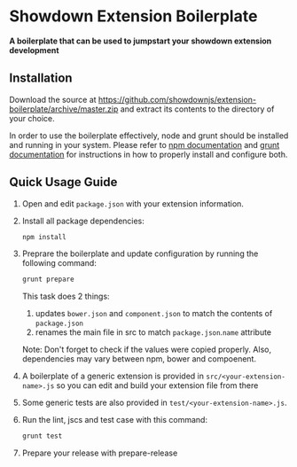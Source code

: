 Showdown Extension Boilerplate
==============================

**A boilerplate that can be used to jumpstart your showdown extension development**


## Installation

Download the source at https://github.com/showdownjs/extension-boilerplate/archive/master.zip and extract its contents 
to the directory of your choice.

In order to use the boilerplate effectively, node and grunt should be installed and running in your system.
Please refer to [npm documentation][1] and [grunt documentation][2] for instructions in how to properly install and configure both.


## Quick Usage Guide

 1. Open and edit `package.json` with your extension information.
 
 2. Install all package dependencies:
    ```bash
    npm install
    ```
 
 3. Preprare the boilerplate and update configuration by running the following command:
     ```bash
     grunt prepare
     ```
     This task does 2 things:
      1. updates `bower.json` and `component.json` to match the contents of `package.json`
      2. renames the main file in src to match `package.json`.`name` attribute
     
     Note: Don't forget to check if the values were copied properly. 
     Also, dependencies may vary between npm, bower and compoenent.
 
 4. A boilerplate of a generic extension is provided in `src/<your-extension-name>.js` so you can edit and build your 
    extension file from there
 
 5. Some generic tests are also provided in `test/<your-extension-name>.js`.
 
 6. Run the lint, jscs and test case with this command:
    ```bash
    grunt test
    ```

 7. Prepare your release with prepare-release

[1]: https://docs.npmjs.com/getting-started/installing-node
[2]: http://gruntjs.com/getting-started
